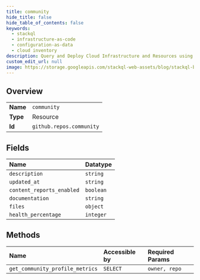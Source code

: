 ```yaml
---
title: community
hide_title: false
hide_table_of_contents: false
keywords:
  - stackql
  - infrastructure-as-code
  - configuration-as-data
  - cloud inventory
description: Query and Deploy Cloud Infrastructure and Resources using SQL
custom_edit_url: null
image: https://storage.googleapis.com/stackql-web-assets/blog/stackql-blog-post-featured-image.png
---
```

  
    

## Overview
<table><tbody>
<tr><td><b>Name</b></td><td><code>community</code></td></tr>
<tr><td><b>Type</b></td><td>Resource</td></tr>
<tr><td><b>Id</b></td><td><code>github.repos.community</code></td></tr>
</tbody></table>

## Fields
| Name | Datatype |
|:-----|:---------|
| `description` | `string` |
| `updated_at` | `string` |
| `content_reports_enabled` | `boolean` |
| `documentation` | `string` |
| `files` | `object` |
| `health_percentage` | `integer` |
## Methods
| Name | Accessible by | Required Params |
|:-----|:--------------|:----------------|
| `get_community_profile_metrics` | `SELECT` | `owner, repo` |
